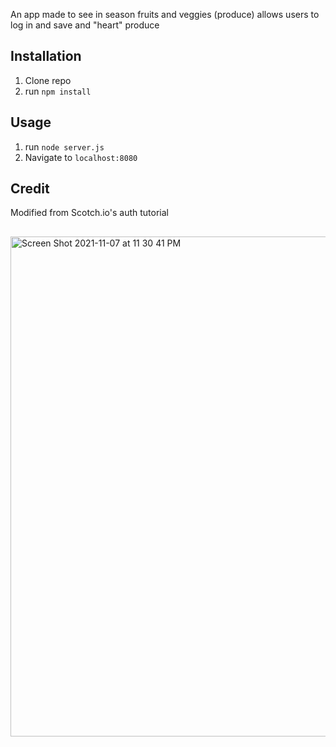 An app made to see in season fruits and veggies (produce) allows users to log in and save and "heart" produce


## Installation

1. Clone repo
2. run `npm install`

## Usage

1. run `node server.js`
2. Navigate to `localhost:8080`

## Credit

Modified from Scotch.io's auth tutorial

##
<img width="800" alt="Screen Shot 2021-11-07 at 11 30 41 PM" src="https://user-images.githubusercontent.com/89674474/140684748-137d3105-71b5-46d4-ad5e-57703c7aab76.png">

